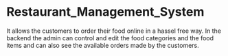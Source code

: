 # Restaurant_Management_System
It allows the customers to order their food online in a hassel free way.
In the backend the admin can control and edit the food categories and the food items and can also see the available orders made by the customers.
